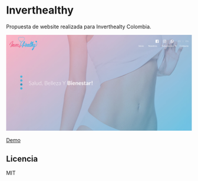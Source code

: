 # Inverthealthy

Propuesta de website realizada para Inverthealty Colombia.

![Captura de home](./.readme-static/home.png)

[Demo](https://thomasnrggo.github.io/Inverthealhty/)

## Licencia 

MIT